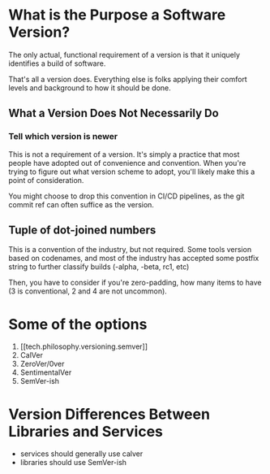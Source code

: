 
# What is the Purpose a Software Version?
The only actual, functional requirement of a version is that it uniquely identifies a build of software. 

That's all a version does. Everything else is folks applying their comfort levels and background to how it should be done. 

## What a Version Does Not Necessarily Do

### Tell which version is newer

This is not a requirement of a version. It's simply a practice that most people have adopted out of convenience and convention. When you're trying to figure out what version scheme to adopt, you'll likely make this a point of consideration. 

You might choose to drop this convention in CI/CD pipelines, as the git commit ref can often suffice as the version. 

## Tuple of dot-joined numbers

This is a convention of the industry, but not required. Some tools version based on codenames, and most of the industry has accepted some postfix string to further classify builds (-alpha, -beta, rc1, etc)

Then, you have to consider if you're zero-padding, how many items to have (3 is conventional, 2 and 4 are not uncommon). 


# Some of the options
1. [[tech.philosophy.versioning.semver]]
1. CalVer
1. ZeroVer/0ver
1. SentimentalVer
1. SemVer-ish

# Version Differences Between Libraries and Services
- services should generally use calver
- libraries should use SemVer-ish